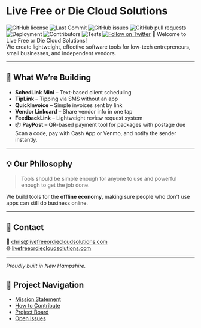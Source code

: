 # Live Free or Die Cloud Solutions
![GitHub license](https://img.shields.io/github/license/lfodcloud/company-overview)
![Last Commit](https://img.shields.io/github/last-commit/lfodcloud/company-overview)
![GitHub issues](https://img.shields.io/github/issues/lfodcloud/company-overview)
![GitHub pull requests](https://img.shields.io/github/issues-pr/lfodcloud/company-overview)
![Deployment](https://img.shields.io/badge/deployment-pending-lightgrey)
![Contributors](https://img.shields.io/github/contributors/lfodcloud/company-overview)
![Tests](https://img.shields.io/badge/tests-passing-brightgreen)
[![Follow on Twitter](https://img.shields.io/twitter/follow/lfodcloud?style=social)](https://twitter.com/lfodcloud)
👋 Welcome to Live Free or Die Cloud Solutions!  
We create lightweight, effective software tools for low-tech entrepreneurs, small businesses, and independent vendors.

---

## 🚀 What We’re Building

- **SchedLink Mini** – Text-based client scheduling
- **TipLink** – Tipping via SMS without an app
- **QuickInvoice** – Simple invoices sent by link
- **Vendor Linkcard** – Share vendor info in one tap
- **FeedbackLink** – Lightweight review request system
- 📦 **PayPost** – QR-based payment tool for packages with postage due  
Scan a code, pay with Cash App or Venmo, and notify the sender instantly.
---

## 💡 Our Philosophy

> Tools should be simple enough for anyone to use and powerful enough to get the job done.

We build tools for the **offline economy**, making sure people who don't use apps can still do business online.

---

## 👥 Contact

📧 chris@livefreeordiecloudsolutions.com  
🌐 [livefreeordiecloudsolutions.com](https://livefreeordiecloudsolutions.com)

---

*Proudly built in New Hampshire.*

## 🔗 Project Navigation

- [Mission Statement](./MISSION.md)
- [How to Contribute](./CONTRIBUTING.md)
- [Project Board](https://github.com/lfodc/company-overview/projects/1)
- [Open Issues](https://github.com/lfodc/company-overview/issues)
